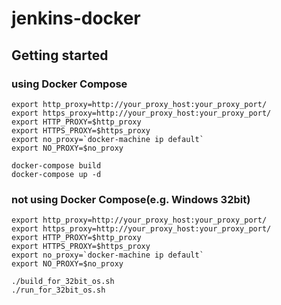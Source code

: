 # jenkins-docker

## Getting started

### using Docker Compose
```shell
export http_proxy=http://your_proxy_host:your_proxy_port/
export https_proxy=http://your_proxy_host:your_proxy_port/
export HTTP_PROXY=$http_proxy
export HTTPS_PROXY=$https_proxy
export no_proxy=`docker-machine ip default`
export NO_PROXY=$no_proxy

docker-compose build
docker-compose up -d
```
### not using Docker Compose(e.g. Windows 32bit)
```shell
export http_proxy=http://your_proxy_host:your_proxy_port/
export https_proxy=http://your_proxy_host:your_proxy_port/
export HTTP_PROXY=$http_proxy
export HTTPS_PROXY=$https_proxy
export no_proxy=`docker-machine ip default`
export NO_PROXY=$no_proxy

./build_for_32bit_os.sh
./run_for_32bit_os.sh
```
